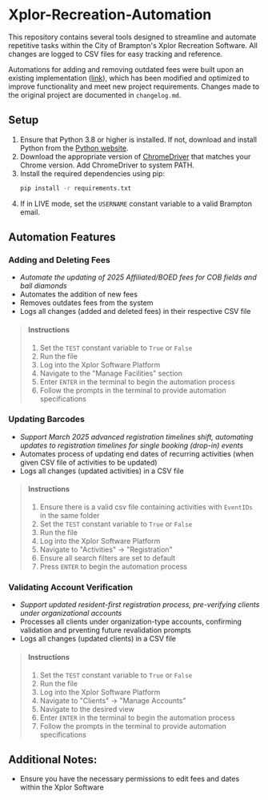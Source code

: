 # Xplor-Recreation-Automation

This repository contains several tools designed to streamline and automate repetitive tasks within the City of Brampton's Xplor Recreation Software. All changes are logged to CSV files for easy tracking and reference. 

Automations for adding and removing outdated fees were built upon an existing implementation ([link](https://github.com/Mintches/City-of-Brampton-Recreation)), which has been modified and optimized to improve functionality and meet new project requirements. Changes made to the original project are documented in `changelog.md`.

## Setup
1. Ensure that Python 3.8 or higher is installed. If not, download and install Python from the [Python website](https://www.python.org/downloads/).
2. Download the appropriate version of [ChromeDriver](https://developer.chrome.com/docs/chromedriver/downloads) that matches your Chrome version. Add ChromeDriver to system PATH. 
3. Install the required dependencies using pip:
    ```bash
    pip install -r requirements.txt
4. If in LIVE mode, set the `USERNAME` constant variable to a valid Brampton email.

## Automation Features 
### Adding and Deleting Fees
* *Automate the updating of 2025 Affiliated/BOED fees for COB fields and ball diamonds*
* Automates the addition of new fees
* Removes outdates fees from the system
* Logs all changes (added and deleted fees) in their respective CSV file

> #### Instructions
> 1. Set the `TEST` constant variable to `True` or `False`
> 2. Run the file
> 3. Log into the Xplor Software Platform
> 4. Navigate to the "Manage Facilities" section
> 5. Enter `ENTER` in the terminal to begin the automation process
> 6. Follow the prompts in the terminal to provide automation specifications

### Updating Barcodes
* *Support March 2025 advanced registration timelines shift, automating updates to registration timelines for single booking (drop-in) events*
* Automates process of updating end dates of recurring activities (when given CSV file of activities to be updated)
* Logs all changes (updated activities) in a CSV file

> #### Instructions
> 1. Ensure there is a valid csv file containing activities with `EventIDs` in the same folder
> 2. Set the `TEST` constant variable to `True` or `False`
> 3. Run the file
> 4. Log into the Xplor Software Platform
> 5. Navigate to "Activities" -> "Registration"
> 6. Ensure all search filters are set to default
> 7. Press `ENTER` to begin the automation process

### Validating Account Verification
* *Support updated resident-first registration process, pre-verifying clients under organizational accounts*
* Processes all clients under organization-type accounts, confirming validation and prventing future revalidation prompts
* Logs all changes (updated clients) in a CSV file

> #### Instructions
> 1. Set the `TEST` constant variable to `True` or `False`
> 2. Run the file
> 3. Log into the Xplor Software Platform
> 4. Navigate to "Clients" -> "Manage Accounts"
> 5. Navigate to the desired view
> 6. Enter `ENTER` in the terminal to begin the automation process
> 7. Follow the prompts in the terminal to provide automation specifications

## Additional Notes:
* Ensure you have the necessary permissions to edit fees and dates within the Xplor Software

